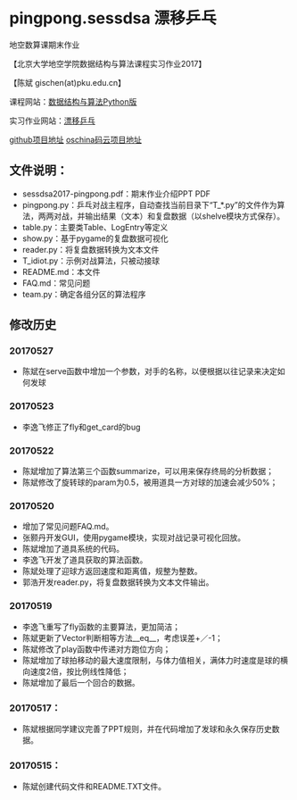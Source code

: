 # pingpong.sessdsa 漂移乒乓
地空数算课期末作业

【北京大学地空学院数据结构与算法课程实习作业2017】

【陈斌 gischen(at)pku.edu.cn】

课程网站：[数据结构与算法Python版](http://gis4g.pku.edu.cn/course/pythonds/)

实习作业网站：[漂移乒乓](https://chbpku.github.io/pingpong.sessdsa/)

[github项目地址](https://github.com/chbpku/pingpong.sessdsa)
[oschina码云项目地址](http://git.oschina.net/chbpku/pingpong.sessdsa)

## 文件说明：
- sessdsa2017-pingpong.pdf：期末作业介绍PPT PDF
- pingpong.py：乒乓对战主程序，自动查找当前目录下“T_*.py”的文件作为算法，两两对战，并输出结果（文本）和复盘数据（以shelve模块方式保存）。
- table.py：主要类Table、LogEntry等定义
- show.py：基于pygame的复盘数据可视化
- reader.py：将复盘数据转换为文本文件
- T_idiot.py：示例对战算法，只被动接球
- README.md：本文件
- FAQ.md：常见问题
- team.py：确定各组分区的算法程序

## 修改历史

### 20170527
- 陈斌在serve函数中增加一个参数，对手的名称，以便根据以往记录来决定如何发球

### 20170523
- 李逸飞修正了fly和get_card的bug

### 20170522
- 陈斌增加了算法第三个函数summarize，可以用来保存终局的分析数据；
- 陈斌修改了旋转球的param为0.5，被用道具一方对球的加速会减少50%；

### 20170520
- 增加了常见问题FAQ.md。
- 张颢丹开发GUI，使用pygame模块，实现对战记录可视化回放。
- 陈斌增加了道具系统的代码。
- 李逸飞开发了道具获取的算法函数。
- 陈斌处理了迎球方返回速度和距离值，规整为整数。
- 郭浩开发reader.py，将复盘数据转换为文本文件输出。

### 20170519
- 李逸飞重写了fly函数的主要算法，更加简洁；
- 陈斌更新了Vector判断相等方法__eq__，考虑误差+／-1；
- 陈斌修改了play函数中传递对方跑位方向；
- 陈斌增加了球拍移动的最大速度限制，与体力值相关，满体力时速度是球的横向速度2倍，按比例线性降低；
- 陈斌增加了最后一个回合的数据。

### 20170517：
- 陈斌根据同学建议完善了PPT规则，并在代码增加了发球和永久保存历史数据。

### 20170515：
- 陈斌创建代码文件和README.TXT文件。